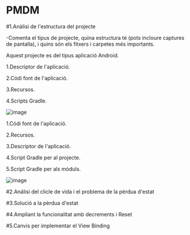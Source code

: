 # PMDM
#1.Anàlisi de l'estructura del projecte

-Comenta el tipus de projecte, quina estructura té (pots incloure captures de pantalla), i quins són els fitxers i carpetes més importants.

Aquest projecte es del tipus aplicació Android.

1.Descriptor de l'aplicació.

2.Códi font de l'aplicació.

3.Recursos.

4.Scripts Gradle.

![image](https://github.com/user-attachments/assets/3b479978-2c89-4d65-9783-12b1079f4b61)

1.Códi font de l'aplicació.

2.Recursos.

3.Descriptor de l'aplicació.

4.Script Gradle per al projecte.

5.Script Gradle per als mòduls.


![image](https://github.com/user-attachments/assets/91f1dc0d-9df7-4f74-997a-a7ad36226a31)




#2.Análisi del clicle de vida i el problema de la pèrdua d'estat

#3.Solució a la pèrdua d'estat

#4.Ampliant la funcionalitat amb decrements i Reset

#5.Canvis per implementar el View Binding
